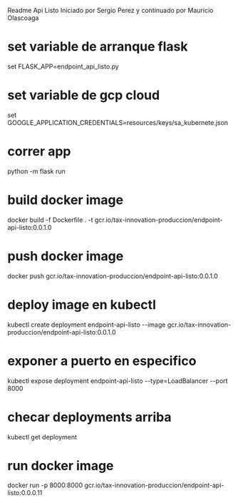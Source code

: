 Readme Api Listo
Iniciado por Sergio Perez y continuado por Mauricio Olascoaga 

# set variable de arranque flask

set FLASK_APP=endpoint_api_listo.py

# set variable de gcp cloud

set GOOGLE_APPLICATION_CREDENTIALS=resources/keys/sa_kubernete.json

# correr app 
python -m flask run


# build docker image
docker build -f Dockerfile . -t gcr.io/tax-innovation-produccion/endpoint-api-listo:0.0.1.0

# push docker image 
docker push gcr.io/tax-innovation-produccion/endpoint-api-listo:0.0.1.0

# deploy image en kubectl
kubectl create deployment endpoint-api-listo --image gcr.io/tax-innovation-produccion/endpoint-api-listo:0.0.1.0

# exponer a puerto en especifico
kubectl expose deployment endpoint-api-listo --type=LoadBalancer --port 8000

# checar deployments arriba
kubectl get deployment

# run docker image
docker run -p 8000:8000 gcr.io/tax-innovation-produccion/endpoint-api-listo:0.0.0.11
